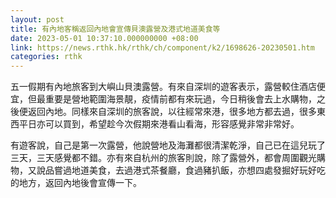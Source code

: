 ```yaml
---
layout: post
title: 有內地客稱返回內地會宣傳貝澳露營及港式地道美食等
date: 2023-05-01 10:37:10.000000000 +08:00
link: https://news.rthk.hk/rthk/ch/component/k2/1698626-20230501.htm
categories: rthk
---
```


五一假期有內地旅客到大嶼山貝澳露營。有來自深圳的遊客表示，露營較住酒店便宜，但最重要是營地範圍海景靚，疫情前都有來玩過，今日稍後會去上水購物，之後便返回內地。同樣來自深圳的旅客說，以往經常來港，很多地方都去過，很多東西平日亦可以買到，希望趁今次假期來港看山看海，形容感覺非常非常好。

有遊客說，自己是第一次露營，他說營地及海灘都很清潔乾淨，自己已在這兒玩了三天，三天感覺都不錯。亦有來自杭州的旅客則說，除了露營外，都會周圍觀光購物，又說品嘗過地道美食，去過港式茶餐廳，食過豬扒飯，亦想四處發掘好玩好吃的地方，返回內地後會宣傳一下。
